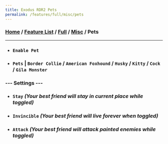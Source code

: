 ```yaml
---
title: Exodus RDR2 Pets
permalink: /features/full/misc/pets
---
```

### [Home](/) / [Feature List](/features) / [Full](/features/full) / [Misc](/features/full/misc) / Pets
---
- ### `Enable Pet`
- ### `Pets` | `Border Collie` / `American Foxhound` / `Husky` / `Kitty` / `Cock` / `Gila Monster`
### --- Settings ---
- ### `Stay` *(Your best friend will stay in current place while toggled)*
- ### `Invincible` *(Your best friend will live forever when toggled)*
- ### `Attack` *(Your best friend will attack painted enemies while toggled)*

